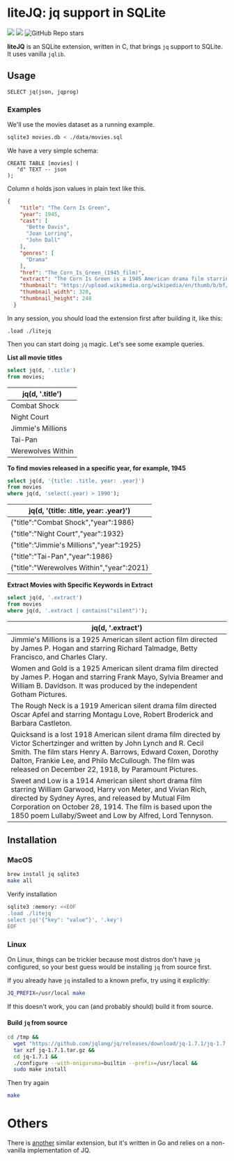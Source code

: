 # liteJQ: jq support in SQLite</strong>

<a href="https://github.com/Florents-Tselai/litejq/actions/workflows/test.yml?branch=mainline"><img src="https://github.com/Florents-Tselai/litejq/actions/workflows/test.yml/badge.svg"></a>
<a href="https://opensource.org/licenses/MIT License"><img src="https://img.shields.io/badge/MIT License-blue.svg"></a>
<img alt="GitHub Repo stars" src="https://img.shields.io/github/stars/Florents-Tselai/liteJQ">


**liteJQ** is an SQLite extension, written in C, that brings `jq` support to SQLite.
It uses vanilla `jqlib`.

## Usage

```sqlite
SELECT jq(json, jqprog)
```

### Examples

We'll use the movies dataset as a running example.
```bash
sqlite3 movies.db < ./data/movies.sql
```
We have a very simple schema:
```sqlite
CREATE TABLE [movies] (
   "d" TEXT -- json
);
```
Column `d` holds json values in plain text like this.
```json
{
    "title": "The Corn Is Green",
    "year": 1945,
    "cast": [
      "Bette Davis",
      "Joan Lorring",
      "John Dall"
    ],
    "genres": [
      "Drama"
    ],
    "href": "The_Corn_Is_Green_(1945_film)",
    "extract": "The Corn Is Green is a 1945 American drama film starring Bette Davis as a schoolteacher determined to bring education to a Welsh coal mining town despite great opposition. It was adapted from the 1938 play of the same name by Emlyn Williams, which originally starred Ethel Barrymore.",
    "thumbnail": "https://upload.wikimedia.org/wikipedia/en/thumb/b/bf/The-corn-is-green-poster.jpg/320px-The-corn-is-green-poster.jpg",
    "thumbnail_width": 320,
    "thumbnail_height": 248
  }
```
In any session, you should load the extension first after building it, like this:
```sqlite
.load ./litejq
```
Then you can start doing `jq` magic.
Let's see some example queries.

**List all movie titles**


```sql
select jq(d, '.title')
from movies;
```
| jq(d, '.title') |
| --- |
| Combat Shock |
| Night Court |
| Jimmie's Millions |
| Tai-Pan |
| Werewolves Within |
**To find movies released in a specific year, for example, 1945**


```sql
select jq(d, '{title: .title, year: .year}')
from movies
where jq(d, 'select(.year) > 1990');
```
| jq(d, '{title: .title, year: .year}') |
| --- |
| {"title":"Combat Shock","year":1986} |
| {"title":"Night Court","year":1932} |
| {"title":"Jimmie's Millions","year":1925} |
| {"title":"Tai-Pan","year":1986} |
| {"title":"Werewolves Within","year":2021} |
**Extract Movies with Specific Keywords in Extract**


```sql
select jq(d, '.extract')
from movies
where jq(d, '.extract | contains("silent")');
```
| jq(d, '.extract') |
| --- |
| Jimmie's Millions is a 1925 American silent action film directed by James P. Hogan and starring Richard Talmadge, Betty Francisco, and Charles Clary. |
| Women and Gold is a 1925 American silent drama film directed by James P. Hogan and starring Frank Mayo, Sylvia Breamer and William B. Davidson. It was produced by the independent Gotham Pictures. |
| The Rough Neck is a 1919 American silent drama film directed Oscar Apfel and starring Montagu Love, Robert Broderick and Barbara Castleton. |
| Quicksand is a lost 1918 American silent drama film directed by Victor Schertzinger and written by John Lynch and R. Cecil Smith. The film stars Henry A. Barrows, Edward Coxen, Dorothy Dalton, Frankie Lee, and Philo McCullough. The film was released on December 22, 1918, by Paramount Pictures. |
| Sweet and Low is a 1914 American silent short drama film starring William Garwood, Harry von Meter, and Vivian Rich, directed by Sydney Ayres, and released by Mutual Film Corporation on October 28, 1914. The film is based upon the 1850 poem Lullaby/Sweet and Low by Alfred, Lord Tennyson. |

## Installation

### MacOS

```sh
brew install jq sqlite3
make all
```

Verify installation

```sh
sqlite3 :memory: <<EOF
.load ./litejq
select jq('{"key": "value"}', '.key')
EOF
```

### Linux

On Linux, things can be trickier because
most distros don't have `jq` configured,
so your best guess would be installing `jq` from source first.

If you already have `jq` installed to a known prefix,
try using it explicitly:

```sh
JQ_PREFIX=/usr/local make
```

If this doesn't work,
you can (and probably should) build it from source.

#### Build `jq` from source

```sh
cd /tmp &&
  wget "https://github.com/jqlang/jq/releases/download/jq-1.7.1/jq-1.7.1.tar.gz" &&
  tar xzf jq-1.7.1.tar.gz &&
  cd jq-1.7.1 &&
  ./configure --with-oniguruma=builtin --prefix=/usr/local &&
  sudo make install
```

Then try again

```sh
make
```

# Others

There is [another](https://mgdm.net/weblog/using-jq-in-sqlite/) similar extension, but it's written in Go and relies on a non-vanilla implementation of JQ.
